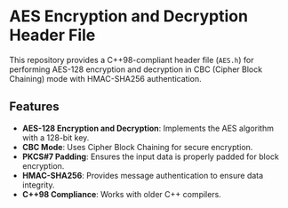# AES Encryption and Decryption Header File

This repository provides a C++98-compliant header file (`AES.h`) for performing AES-128 encryption and decryption in CBC (Cipher Block Chaining) mode with HMAC-SHA256 authentication.

## Features
- **AES-128 Encryption and Decryption**: Implements the AES algorithm with a 128-bit key.
- **CBC Mode**: Uses Cipher Block Chaining for secure encryption.
- **PKCS#7 Padding**: Ensures the input data is properly padded for block encryption.
- **HMAC-SHA256**: Provides message authentication to ensure data integrity.
- **C++98 Compliance**: Works with older C++ compilers.
